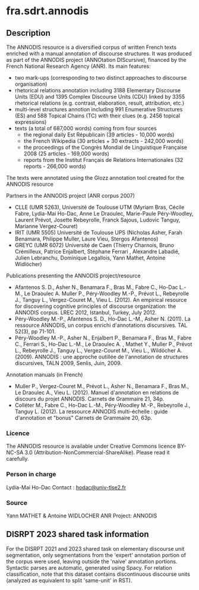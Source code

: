# fra.sdrt.annodis

## Description

The ANNODIS resource is a diversified corpus of written French texts enriched with a manual annotation of discourse structures. It was produced as part of the ANNODIS project (ANNOtation DIScursive), financed by the French National Research Agency (ANR). Its main features:

  * two mark-ups (corresponding to two distinct approaches to discourse organisation)
  * rhetorical relations annotation including 3188 Elementary Discourse Units (EDU) and 1395 Complex Discourse Units (CDU) linked by 3355 rhetorical relations (e.g. contrast, elaboration, result, attribution, etc.)
  * multi-level structures annotion including 991 Enumerative Structures (ES) and 588 Topical Chains (TC) with their clues (e.g. 2456 topical expressions)
  * texts (a total of 687,000 words) coming from four sources
    * the regional daily Est Républicain (39 articles - 10,000 words)
    * the French Wikipedia (30 articles + 30 extracts - 242,000 words)
    * the proceedings of the Congrès Mondial de Linguistique Française 2008 (25 articles - 169,000 words)
    * reports from the Institut Français de Relations Internationales (32 reports - 266,000 words)

The texts were annotated using the Glozz annotation tool created for the ANNODIS resource

Partners in the ANNODIS project (ANR corpus 2007)

  * CLLE (UMR 5263), Université de Toulouse UTM (Myriam Bras, Cécile Fabre, Lydia-Mai Ho-Dac, Anne Le Draoulec, Marie-Paule Péry-Woodley, Laurent Prévot, Josette Rebeyrolle, Franck Sajous, Ludovic Tanguy, Marianne Vergez-Couret)
  * IRIT (UMR 5505) Université de Toulouse UPS (Nicholas Asher, Farah Benamara, Philippe Muller, Laure Vieu, Stergos Afantenos)
  * GREYC (UMR 6072) Université de Caen (Thierry Charnois, Bruno Crémilleux, Patrice Enjalbert, Stéphane Ferrari , Alexandre Labadié, Julien Lebranchu, Dominique Legallois, Yann Mathet, Antoine Widlöcher)

Publications presenting the ANNODIS project/resource

  * Afantenos S. D., Asher N., Benamara F., Bras M., Fabre C., Ho-Dac L.-M., Le Draoulec A. Muller P., Péry-Woodley M.-P., Prévot L., Rebeyrolle J., Tanguy L., Vergez-Couret M., Vieu L. (2012). An empirical resource for discovering cognitive principles of discourse organization: the ANNODIS corpus. LREC 2012, Istanbul, Turkey, July 2012. 
  * Péry-Woodley M.-P., Afantenos S. D., Ho-Dac L.-M., Asher N. (2011). La ressource ANNODIS, un corpus enrichi d'annotations discursives. TAL 52(3), pp 71-101. 
  * Péry-Woodley M.-P., Asher N., Enjalbert P., Benamara F., Bras M., Fabre C., Ferrari S., Ho-Dac L.-M., Le Draoulec A. , Mathet Y., Muller P., Prévot L., Rebeyrolle J., Tanguy L., Vergez-Couret M., Vieu L., Wildöcher A. (2009). ANNODIS : une approche outillée de l'annotation de structures discursives, TALN 2009, Senlis, Juin, 2009. 

Annotation manuals (in French)

  * Muller P., Vergez-Couret M., Prévot L., Asher N., Benamara F., Bras M., Le Draoulec A., Vieu L. (2012). Manuel d'annotation en relations de discours du projet ANNODIS. Carnets de Grammaire 21, 34p. 
  * Colléter M., Fabre C., Ho-Dac L.-M., Péry-Woodley M.-P., Rebeyrolle J., Tanguy L. (2012). La ressource ANNODIS multi-échelle : guide d'annotation et "bonus" Carnets de Grammaire 20, 63p. 

### Licence

The ANNODIS resource is available under Creative Commons licence BY-NC-SA 3.0 (Attribution-NonCommercial-ShareAlike). Please read it carefully.

### Person in charge

Lydia-Mai Ho-Dac
Contact : hodac@univ-tlse2.fr

### Source

Yann MATHET & Antoine WIDLOCHER
ANR Project: ANNODIS

## DISRPT 2023 shared task information

For the DISRPT 2021 and 2023 shared task on elementary discourse unit segmentation, only segmentations from the 'expert' annotation portion of the corpus were used, leaving outside the 'naive' annotation portions. Syntactic parses are automatic, generated using Spacy. For relation classification, note that this dataset contains discontinuous discourse units (analyzed as equivalent to split 'same-unit' in RST). 
